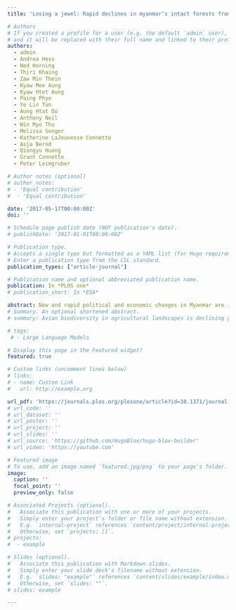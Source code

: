 ```yaml
---
title: 'Losing a jewel: Rapid declines in myanmar’s intact forests from 2002-2014'

# Authors
# If you created a profile for a user (e.g. the default `admin` user), write the username (folder name) here
# and it will be replaced with their full name and linked to their profile.
authors:
  - admin
  - Andrea Hess
  - Ned Horning
  - Thiri Khaing
  - Zaw Min Thein
  - Kyaw Moe Aung
  - Kyaw Htet Aung
  - Paing Phyo
  - Ye Lin Tun
  - Aung Htat Oo
  - Anthony Neil
  - Win Myo Thu
  - Melissa Songer
  - Katherine LaJeunesse Connette
  - Asja Bernd
  - Qiongyu Huang
  - Grant Connette
  - Peter Leimgruber

# Author notes (optional)
# author_notes:
# - 'Equal contribution'
#  - 'Equal contribution'

date: '2017-05-17T00:00:00Z'
doi: ''

# Schedule page publish date (NOT publication's date).
# publishDate: '2017-01-01T00:00:00Z'

# Publication type.
# Accepts a single type but formatted as a YAML list (for Hugo requirements).
# Enter a publication type from the CSL standard.
publication_types: ["article-journal"]

# Publication name and optional abbreviated publication name.
publication: In *PLOS one*
# publication_short: In *ESA*

abstract: New and rapid political and economic changes in Myanmar are increasing the pressures on the country’s forests. Yet, little is known about the past and current condition of these forests and how fast they are declining. We mapped forest cover in Myanmar through a consortium of international organizations and environmental non-governmental groups, using freely-available public domain data and open source software tools. We used Landsat satellite imagery to assess the condition and spatial distribution of Myanmar’s intact and degraded forests with special focus on changes in intact forest between 2002 and 2014. We found that forests cover 42,365,729 ha or 63% of Myanmar, making it one of the most forested countries in the region. However, severe logging, expanding plantations, and degradation pose increasing threats. Only 38% of the country’s forests can be considered intact with canopy cover >80%. Between 2002 and 2014, intact forests declined at a rate of 0.94% annually, totaling more than 2 million ha forest loss. Losses can be extremely high locally and we identified 9 townships as forest conversion hotspots. We also delineated 13 large (>100,000 ha) and contiguous intact forest landscapes, which are dispersed across Myanmar. The Northern Forest Complex supports four of these landscapes, totaling over 6.1 million ha of intact forest, followed by the Southern Forest Complex with three landscapes, comprising 1.5 million ha. These remaining contiguous forest landscape should have high priority for protection. Our project demonstrates how open source data and software can be used to develop and share critical information on forests when such data are not readily available elsewhere.
# Summary. An optional shortened abstract.
# summary: Avian biodiversity in agricultural landscapes is declining globally. In Europe and America, agricultural homogenization and the decline of smallholder farming are key drivers of bird population declines. In South Asia, large expanses of compositionally diverse agricultural landscapes still exist. Yet, how resident and migratory avian populations respond to landscape composition and configuration on wintering grounds is largely unknown. Leveraging recent advances in remote sensing, we mapped landscape composition and configuration to analyze their impacts on resident and migratory birds in agriculture–savanna mosaics of western India.

# tags:
 # - Large Language Models

# Display this page in the Featured widget?
featured: true

# Custom links (uncomment lines below)
# links:
# - name: Custom Link
#   url: http://example.org

url_pdf: 'https://journals.plos.org/plosone/article?id=10.1371/journal.pone.0176364'
# url_code: ''
# url_dataset: ''
# url_poster: ''
# url_project: ''
# url_slides: ''
# url_source: 'https://github.com/HugoBlox/hugo-blox-builder'
# url_video: 'https://youtube.com'

# Featured image
# To use, add an image named `featured.jpg/png` to your page's folder.
image:
  caption: ''
  focal_point: ''
  preview_only: false

# Associated Projects (optional).
#   Associate this publication with one or more of your projects.
#   Simply enter your project's folder or file name without extension.
#   E.g. `internal-project` references `content/project/internal-project/index.md`.
#   Otherwise, set `projects: []`.
# projects:
#  - example

# Slides (optional).
#   Associate this publication with Markdown slides.
#   Simply enter your slide deck's filename without extension.
#   E.g. `slides: "example"` references `content/slides/example/index.md`.
#   Otherwise, set `slides: ""`.
# slides: example

---
```

